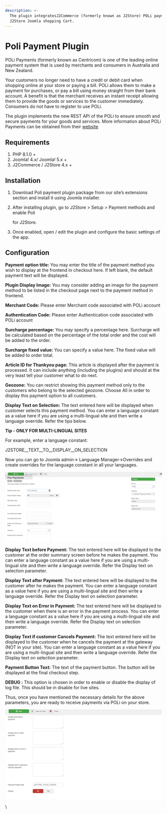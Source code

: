 ```yaml
---
description: >-
  The plugin integratesJ2Commerce (formerly known as J2Store) POLi payments with
  J2Store Joomla shopping Cart.
---
```


# Poli Payment Plugin

POLi Payments (formerly known as Centricom) is one of the leading online payment system that is used by merchants and consumers in Australia and New Zealand.

Your customers no longer need to have a credit or debit card when shopping online at your store or paying a bill. POLi allows them to make a payment for purchases, or pay a bill using money straight from their bank account. A benefit is that the merchant receives an instant receipt allowing them to provide the goods or services to the customer immediately. Consumers do not have to register to use POLi.

The plugin implements the new REST API of the POLi to ensure smooth and secure payments for your goods and services. More information about POLi Payments can be obtained from their [website](http://www.polipay.co.nz/)

## Requirements

1. PHP 8.1.0 +
2. Joomla! 4.x/ Joomla! 5.x +
3. J2Commerce / J2Store 4.x +

## Installation <a href="#installation" id="installation"></a>

1. Download Poli payment plugin package from our site’s extensions section and install it using Joomla installer.
2.  After installing plugin, go to J2Store > Setup > Payment methods and enable Poli

    for J2Store.
3. Once enabled, open / edit the plugin and configure the basic settings of the app.

## Configuration <a href="#configuration" id="configuration"></a>

**Payment option title:** You may enter the title of the payment method you wish to display at the frontend in checkout here. If left blank, the default payment text will be displayed.

**Plugin Display Image:** You may consider adding an image for the payment method to be listed in the checkout page next to the payment method in frontend.

**Merchant Code:** Please enter Merchant code associated with POLi account

**Authentication Code:** Please enter Authentication code associated with POLi account

**Surcharge percentage:** You may specify a percentage here. Surcharge will be calculated based on the percentage of the total order and the cost will be added to the order.

**Surcharge fixed value:** You can specify a value here. The fixed value will be added to order total.

**Article ID for Thankyou page:** This article is displayed after the payment is processed. It can include anything (including the plugins) and should at the very least tell your customer what to do next.

**Geozone:** You can restrict showing this payment method only to the customers who belong to the selected geozone. Choose All in order to display this payment option to all customers.

**Display Text on Selection:** The text entered here will be displayed when customer selects this payment method. You can enter a language constant as a value here if you are using a multi-lingual site and then write a language override. Refer the tips below.

**Tip - ONLY FOR MULTI-LINGUAL SITES**

For example, enter a language constant:

J2STORE\_\_TEXT\_\_TO\_\_DISPLAY\_\_ON\_SELECTION

Now you can go to Joomla admin-> Language Manager->Overrides and create overrides for the language constant in all your languages.

![POLi payment Configuration- Image1](../../assets/poli-payment-configuration-img1.png)

**Display Text before Payment:** The text entered here will be displayed to the customer at the order summary screen before he makes the payment. You can enter a language constant as a value here if you are using a multi-lingual site and then write a language override. Refer the Display text on selection parameter.

**Display Text after Payment:** The text entered here will be displayed to the customer after he makes the payment. You can enter a language constant as a value here if you are using a multi-lingual site and then write a language override. Refer the Display text on selection parameter.

**Display Text on Error in Payment:** The text entered here will be displayed to the customer when there is an error in the payment process. You can enter a language constant as a value here if you are using a multi-lingual site and then write a language override. Refer the Display text on selection parameter.

**Display Text if customer Cancels Payment:** The text entered here will be displayed to the customer when he cancels the payment at the gateway (NOT in your site). You can enter a language constant as a value here if you are using a multi-lingual site and then write a language override. Refer the Display text on selection parameter.

**Payment Button Text:** The text of the payment button. The button will be displayed at the final checkout step.

**DEBUG :** This option is chosen in order to enable or disable the display of log file. This should be in disable for live sites.

Thus, once you have mentioned the necessary details for the above parameters, you are ready to receive payments via POLi on your store.

![POLi Payment Configuration-Image2](../../assets/poli-payment-configuration-img2.png)

\\
